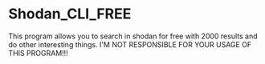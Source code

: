 # Shodan_CLI_FREE
This program allows you to search in shodan for free with 2000 results and do other interesting things. I'M NOT RESPONSIBLE FOR YOUR USAGE OF THIS PROGRAM!!!
